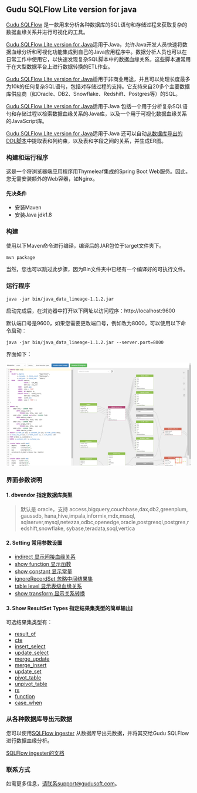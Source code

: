 ## Gudu SQLFlow Lite version for java

[Gudu SQLFlow](https://sqlflow.gudusoft.com) 是一款用来分析各种数据库的SQL语句和存储过程来获取复杂的数据血缘关系并进行可视化的工具。

[Gudu SQLFlow Lite version for Java](https://github.com/sqlparser/java_data_lineage)适用于Java，允许Java开发人员快速将数据血缘分析和可视化功能集成到自己的Java应用程序中。数据分析人员也可以在日常工作中使用它，以快速发现复杂SQL脚本中的数据血缘关系，这些脚本通常用于在大型数据平台上进行数据转换的ETL作业。

[Gudu SQLFlow Lite version for Java](https://github.com/sqlparser/java_data_lineage)适用于非商业用途，并且可以处理长度最多为10k的任何复杂SQL语句，包括对存储过程的支持。它支持来自20多个主要数据库供应商（如Oracle、DB2、Snowflake、Redshift、Postgres等）的SQL。

[Gudu SQLFlow Lite version for Java](https://github.com/sqlparser/java_data_lineage)适用于Java 包括一个用于分析复杂SQL语句和存储过程以检索数据血缘关系的Java库，以及一个用于可视化数据血缘关系的JavaScript库。

[Gudu SQLFlow Lite version for Java](https://github.com/sqlparser/java_data_lineage)适用于Java 还可以自动[从数据库导出的DDL脚本](https://docs.gudusoft.com/6.-sqlflow-ingester/introduction)中提取表和列约束，以及表和字段之间的关系，并生成ER图。


### 构建和运行程序
这是一个将浏览器端应用程序用Thymeleaf集成的Spring Boot Web服务。因此，您无需安装额外的Web容器，如Nginx。

#### 先决条件
* 安装Maven
* 安装Java jdk1.8
### 构建
使用以下Maven命令进行编译，编译后的JAR包位于target文件夹下。
```
mvn package
```
当然，您也可以跳过此步骤，因为Bin文件夹中已经有一个编译好的可执行文件。

### 运行程序
```
java -jar bin/java_data_lineage-1.1.2.jar
```
启动完成后，在浏览器中打开以下网址以访问程序：http://localhost:9600

默认端口号是9600，如果您需要更改端口号，例如改为8000，可以使用以下命令启动：
```
java -jar bin/java_data_lineage-1.1.2.jar --server.port=8000
```
界面如下：

![png](doc/images/home.png) 

### 界面参数说明
#### <a id="note1"></a> 1. dbvendor 指定数据库类型

>默认是 oracle，支持 access,bigquery,couchbase,dax,db2,greenplum, gaussdb, hana,hive,impala,informix,mdx,mssql,
sqlserver,mysql,netezza,odbc,openedge,oracle,postgresql,postgres,redshift,snowflake,
sybase,teradata,soql,vertica 

#### <a id="note2"></a> 2. Setting 常用参数设置

* [indirect 显示间接血缘关系](doc/cn/set_indirect.md)
* [show function 显示函数](doc/cn/set_function.md)
* [show constant 显示常量](doc/cn/set_constant.md)
* [ignoreRecordSet 忽略中间结果集](doc/cn/set_ignoreRecordSet.md)
* [table level 显示表级血缘关系](doc/cn/set_tablelevel.md)
* [show transform 显示关系转换](doc/cn/set_transform.md)

#### <a id="note3"></a> 3. Show ResultSet Types 指定结果集类型的简单输出]

可选结果集类型有：

* [result_of](doc/cn/rt_result_of.md)
* [cte](doc/cn/rt_cte.md)
* [insert_select](doc/cn/rt_insert_select.md)
* [update_select](doc/cn/rt_update_select.md)
* [merge_update](doc/cn/rt_merge_update.md)
* [merge_insert](doc/cn/rt_merge_insert.md)
* [update_set](doc/cn/rt_update_set.md)
* [pivot_table](doc/cn/rt_pivot_table.md)
* [unpivot_table](doc/cn/rt_unpivot_table.md)
* [rs](doc/cn/rt_rs.md)
* [function](doc/cn/rt_function.md)
* [case_when](doc/cn/rt_case_when.md)

### 从各种数据库导出元数据
您可以使用[SQLFlow ingester](https://github.com/sqlparser/sqlflow_public/releases) 从数据库导出元数据，并将其交给Gudu SQLFlow进行数据血缘分析。

[SQLFlow ingester的文档](https://docs.gudusoft.com/6.-sqlflow-ingester/introduction)

### 联系方式
如需更多信息，请联系support@gudusoft.com。
